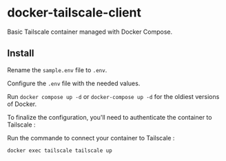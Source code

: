 # docker-tailscale-client
Basic Tailscale container managed with Docker Compose.



## Install

Rename the ``sample.env`` file to ``.env``.

Configure the ``.env`` file with the needed values.

Run ``docker compose up -d`` or ``docker-compose up -d`` for the oldiest versions of Docker.



To finalize the configuration, you'll need to authenticate the container to Tailscale :

Run the commande to connect your container to Tailscale :

```shell
docker exec tailscale tailscale up
```

